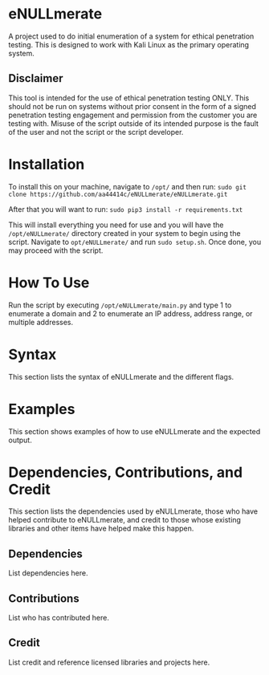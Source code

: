 # eNULLmerate
A project used to do initial enumeration of a system for ethical penetration testing.  This is designed to work with Kali Linux as the primary operating system.

## Disclaimer
This tool is intended for the use of ethical penetration testing ONLY.  This should not be run on systems without prior consent in the form of a signed penetration testing engagement and permission from the customer you are testing with.  Misuse of the script outside of its intended purpose is the fault of the user and not the script or the script developer.

# Installation
To install this on your machine, navigate to `/opt/` and then run:
`sudo git clone https://github.com/aa44414c/eNULLmerate/eNULLmerate.git`

After that you will want to run:
`sudo pip3 install -r requirements.txt`

This will install everything you need for use and you will have the `/opt/eNULLmerate/` directory created in your system to begin using the script.  Navigate to `opt/eNULLmerate/` and run `sudo setup.sh`.  Once done, you may proceed with the script.

# How To Use
Run the script by executing `/opt/eNULLmerate/main.py` and type 1 to enumerate a domain and 2 to enumerate an IP address, address range, or multiple addresses.

# Syntax
This section lists the syntax of eNULLmerate and the different flags.

# Examples
This section shows examples of how to use eNULLmerate and the expected output.

# Dependencies, Contributions, and Credit
This section lists the dependencies used by eNULLmerate, those who have helped contribute to eNULLmerate, and credit to those whose existing libraries and other items have helped make this happen.

## Dependencies
List dependencies here.

## Contributions
List who has contributed here.

## Credit
List credit and reference licensed libraries and projects here.

